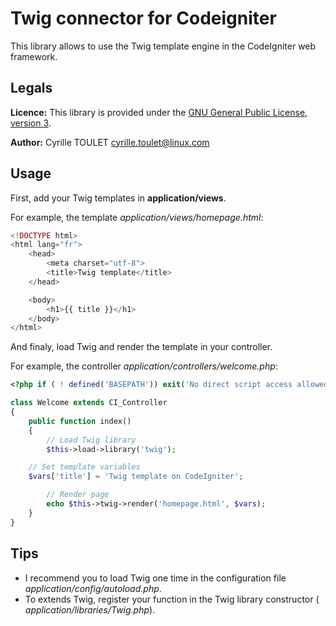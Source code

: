 # Twig connector for Codeigniter

This library allows to use the Twig template engine in the CodeIgniter 
web framework.


## Legals

**Licence:** This library is provided under the [GNU General Public License, 
version 3](http://opensource.org/licenses/GPL-3.0).

**Author:** Cyrille TOULET <cyrille.toulet@linux.com>


## Usage

First, add your Twig templates in **application/views**.

For example, the template *application/views/homepage.html*:
```php
<!DOCTYPE html>
<html lang="fr">
    <head>
        <meta charset="utf-8">
        <title>Twig template</title>
    </head>

    <body>
        <h1>{{ title }}</h1>
    </body>
</html>
```

And finaly, load Twig and render the template in your controller.

For example, the controller *application/controllers/welcome.php*:
```php
<?php if ( ! defined('BASEPATH')) exit('No direct script access allowed');

class Welcome extends CI_Controller
{
    public function index()
    {
        // Load Twig library
        $this->load->library('twig');

	// Set template variables
	$vars['title'] = 'Twig template on CodeIgniter';

        // Render page
        echo $this->twig->render('homepage.html', $vars);
    }
}
```


## Tips

 * I recommend you to load Twig one time in the configuration file 
*application/config/autoload.php*.
 * To extends Twig, register your function in the Twig library constructor (
*application/libraries/Twig.php*).

